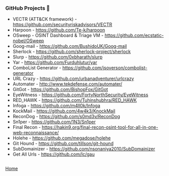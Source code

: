 ### GitHub Projects :small_blue_diamond:

- VECTR (ATT&CK framework) - https://github.com/securityriskadvisors/VECTR
- Harpoon - https://github.com/Te-k/harpoon
- OSweep - OSINT Dashboard & Triage VM - https://github.com/ecstatic-nobel/OSweep
- Goog-mail - https://github.com/BushidoUK/Goog-mail
- Sherlock - https://github.com/sherlock-project/sherlock
- Slurp - https://github.com/0xbharath/slurp
- Yar - https://github.com/Furduhlutur/yar
- ComboList Generator - https://github.com/jsoverson/combolist-generator
- URL Crazy - https://github.com/urbanadventurer/urlcrazy
- Automater - http://www.tekdefense.com/automater/
- GitGot - https://github.com/BishopFox/GitGot
- EyeWitness - https://github.com/FortyNorthSecurity/EyeWitness
- RED_HAWK - https://github.com/Tuhinshubhra/RED_HAWK
- Infoga - https://github.com/m4ll0k/Infoga
- KockMail - https://github.com/4w4k3/KnockMail
- ReconDog - https://github.com/s0md3v/ReconDog
- Sn1per - https://github.com/1N3/Sn1per
- Final Recon - https://hakin9.org/final-recon-osint-tool-for-all-in-one-web-reconnaissance/
- Holehe - https://github.com/megadose/holehe
- Git Hound - https://github.com/tillson/git-hound
- SubDomainizer - https://github.com/nsonaniya2010/SubDomainizer
- Get All Urls - https://github.com/lc/gau


```

```
[Home](https://github.com/WilliamThomas-sec/Opensource-tools/)
